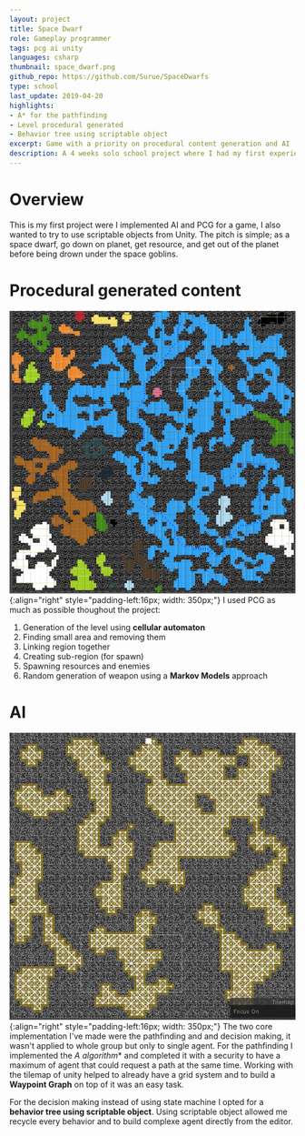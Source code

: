 ```yaml
---
layout: project
title: Space Dwarf
role: Gameplay programmer
tags: pcg ai unity
languages: csharp
thumbnail: space_dwarf.png
github_repo: https://github.com/Surue/SpaceDwarfs
type: school
last_update: 2019-04-20
highlights: 
- A* for the pathfinding
- Level procedural generated
- Behavior tree using scriptable object
excerpt: Game with a priority on procedural content generation and AI
description: A 4 weeks solo school project where I had my first experience in <b>AI and procedural generated content</b>.
---
```

# Overview
This is my first project were I implemented AI and PCG for a game, I also wanted to try to use scriptable objects from Unity. The pitch is simple; as a space dwarf, go down on planet, get resource, and get out of the planet before being drown under the space goblins. 

# Procedural generated content 
![Procedural generation](../assets/images/space_dwarf/procedural.png){:align="right" style="padding-left:16px; width: 350px;"}
I used PCG as much as possible thoughout the project:
1. Generation of the level using **cellular automaton**
2. Finding small area and removing them
3. Linking region together
4. Creating sub-region (for spawn)
5. Spawning resources and enemies
6. Random generation of weapon using a **Markov Models** approach<br clear="right">

# AI
![Waypoint Graph](../assets/images/space_dwarf/waypoint.png){:align="right" style="padding-left:16px; width: 350px;"}
The two core implementation I've made were the pathfinding and and decision making, it wasn't applied to whole group but only to single agent. For the pathfinding I implemented the **A* algorithm** and completed it with a security to have a maximum of agent that could request a path at the same time. Working with the tilemap of unity helped to already have a grid system and to build a **Waypoint Graph** on top of it was an easy task.

For the decision making instead of using state machine I opted for a **behavior tree using scriptable object**. Using scriptable object allowed me recycle every behavior and to build complexe agent directly from the editor.<br clear="right">
